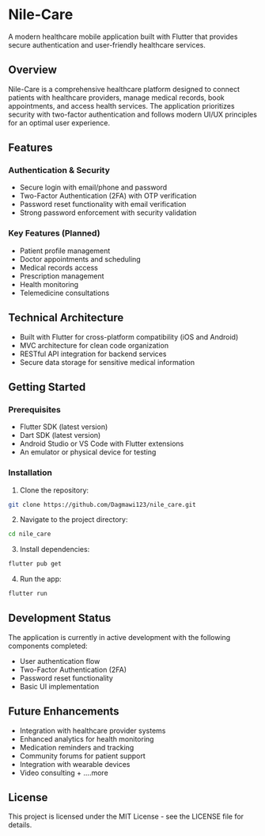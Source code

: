 # Nile-Care

A modern healthcare mobile application built with Flutter that provides secure authentication and user-friendly healthcare services.


## Overview

Nile-Care is a comprehensive healthcare platform designed to connect patients with healthcare providers, manage medical records, book appointments, and access health services. The application prioritizes security with two-factor authentication and follows modern UI/UX principles for an optimal user experience.

## Features

### Authentication & Security
- Secure login with email/phone and password
- Two-Factor Authentication (2FA) with OTP verification
- Password reset functionality with email verification
- Strong password enforcement with security validation

### Key Features (Planned)
- Patient profile management
- Doctor appointments and scheduling
- Medical records access
- Prescription management
- Health monitoring
- Telemedicine consultations

## Technical Architecture

- Built with Flutter for cross-platform compatibility (iOS and Android)
- MVC architecture for clean code organization
- RESTful API integration for backend services
- Secure data storage for sensitive medical information

## Getting Started

### Prerequisites
- Flutter SDK (latest version)
- Dart SDK (latest version)
- Android Studio or VS Code with Flutter extensions
- An emulator or physical device for testing

### Installation
1. Clone the repository:
```bash
git clone https://github.com/Dagmawi123/nile_care.git
```

2. Navigate to the project directory:
```bash
cd nile_care
```

3. Install dependencies:
```bash
flutter pub get
```

4. Run the app:
```bash
flutter run
```

## Development Status

The application is currently in active development with the following components completed:
- User authentication flow
- Two-Factor Authentication (2FA)
- Password reset functionality
- Basic UI implementation



## Future Enhancements

- Integration with healthcare provider systems
- Enhanced analytics for health monitoring
- Medication reminders and tracking
- Community forums for patient support
- Integration with wearable devices
- Video consulting + ....more

## License

This project is licensed under the MIT License - see the LICENSE file for details.


